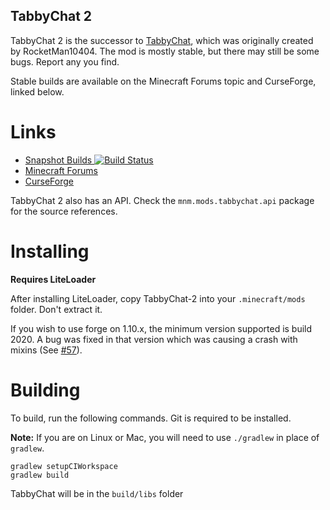 TabbyChat 2
-----------
TabbyChat 2 is the successor to [TabbyChat](http://github.com/killjoy1221/tabbychat), which was originally created by RocketMan10404.  The mod is mostly stable, but there may still be some bugs. Report any you find.
 
Stable builds are available on the Minecraft Forums topic and CurseForge, linked below.

# Links
- [Snapshot Builds ![Build Status](https://img.shields.io/travis/killjoy1221/TabbyChat-2.svg?style=flat-square)](https://travis-ci.org/killjoy1221/TabbyChat-2)
- [Minecraft Forums](http://www.minecraftforum.net/forums/mapping-and-modding/minecraft-mods/2181597-n)
- [CurseForge](https://minecraft.curseforge.com/projects/tabbychat-2)

TabbyChat 2 also has an API. Check the `mnm.mods.tabbychat.api` package for the source references.

# Installing
**Requires LiteLoader**

After installing LiteLoader, copy TabbyChat-2 into your `.minecraft/mods` folder. Don't extract it.

If you wish to use forge on 1.10.x, the minimum version supported is build 2020. A bug was fixed in that version which was causing a crash with mixins (See [#57](../../issues/57)).

# Building
To build, run the following commands. Git is required to be installed.

**Note:** If you are on Linux or Mac, you will need to use `./gradlew` in place of `gradlew`.
```
gradlew setupCIWorkspace
gradlew build
```
TabbyChat will be in the `build/libs` folder
